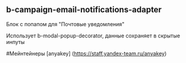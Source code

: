 ## b-campaign-email-notifications-adapter ##

Блок c попапом для "Почтовые уведомления"

Использует b-modal-popup-decorator, данные сохраняет в скрытые инпуты

#Мейнтейнеры
[anyakey] (https://staff.yandex-team.ru/anyakey)
